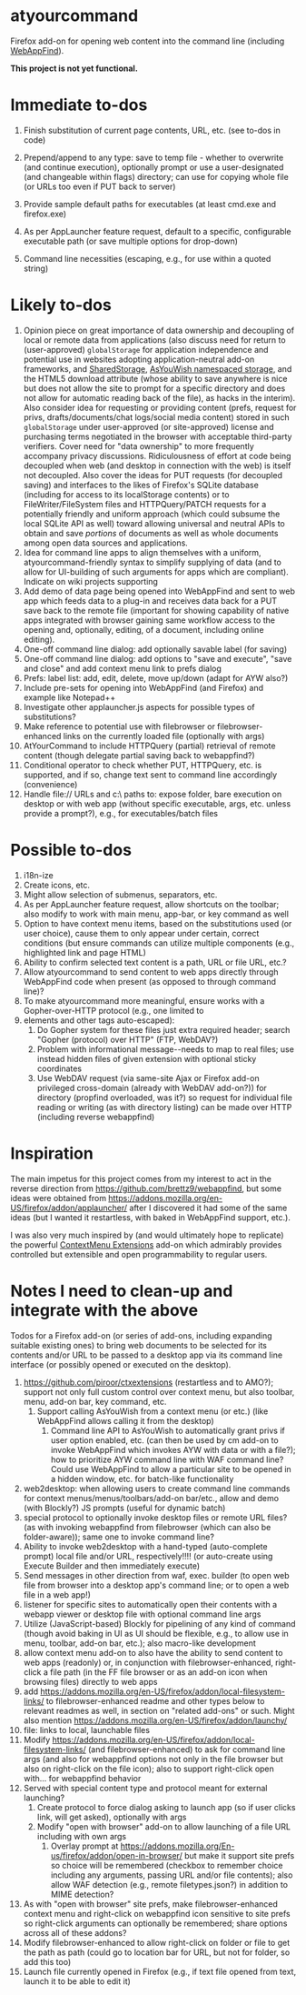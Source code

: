 # atyourcommand

Firefox add-on for opening web content into the command line
(including [WebAppFind](https://github.com/brettz9/webappfind)).

**This project is not yet functional.**

# Immediate to-dos

1. Finish substitution of current page contents, URL, etc. (see to-dos in code)
1. Prepend/append to any type: save to temp file - whether to overwrite (and
continue execution), optionally prompt or use a user-designated (and
changeable within flags) directory; can use for copying whole file (or
URLs too even if PUT back to server)

1. Provide sample default paths for executables (at least cmd.exe and firefox.exe)
1. As per AppLauncher feature request, default to a specific, configurable
executable path (or save multiple options for drop-down)
1. Command line necessities (escaping, e.g., for use within a quoted string)

# Likely to-dos

1. Opinion piece on great importance of data ownership and decoupling of local
or remote data from applications (also discuss need for return to (user-approved)
`globalStorage` for application independence and potential use in websites adopting
application-neutral add-on frameworks, and
[SharedStorage](https://gist.github.com/brettz9/8876920),
[AsYouWish namespaced storage](https://github.com/brettz9/asyouwish/),
and the HTML5 download attribute (whose ability to save anywhere is nice
but does not allow the site to prompt for a specific directory and does not
allow for automatic reading back of the file),
as hacks in the interim). Also consider idea for requesting or providing content
(prefs, request for privs, drafts/documents/chat logs/social media content) stored
in such `globalStorage` under user-approved (or site-approved) license and
purchasing terms negotiated in the browser with acceptable third-party verifiers.
Cover need for "data ownership" to more frequently accompany privacy
discussions. Ridiculousness of effort at code being decoupled when web (and
desktop in connection with the web) is itself not decoupled. Also cover the
ideas for PUT requests (for decoupled saving) and interfaces to the
likes of Firefox's SQLite database (including for access to its localStorage
contents) or to FileWriter/FileSystem files and HTTPQuery/PATCH requests
for a potentially friendly and
uniform approach (which could subsume the local SQLite API as well)
toward allowing universal and
neutral APIs to obtain and save *portions* of documents as well as whole
documents among open data sources and applications.
1. Idea for command line apps to align themselves with a uniform,
atyourcommand-friendly syntax to simplify supplying of data (and to allow for
UI-building of such arguments for apps which are compliant). Indicate on
wiki projects supporting
1. Add demo of data page being opened into WebAppFind and sent to web app
which feeds data to a plug-in and receives data back for a PUT save back to
the remote file (important for showing capability of native apps integrated
with browser gaining same workflow access to the opening and, optionally,
editing, of a document, including online editing).
1. One-off command line dialog: add optionally savable label (for saving)
1. One-off command line dialog: add options to "save and execute",
"save and close" and add context menu link to prefs dialog
1. Prefs: label list: add, edit, delete, move up/down (adapt for AYW also?)
1. Include pre-sets for opening into WebAppFind (and Firefox) and
example like Notepad++
1. Investigate other applauncher.js aspects for possible types of substitutions?
1. Make reference to potential use with filebrowser or filebrowser-enhanced
links on the currently loaded file (optionally with args)
1. AtYourCommand to include HTTPQuery (partial) retrieval of remote content
(though delegate partial saving back to webappfind?)
1. Conditional operator to check whether PUT, HTTPQuery, etc. is supported,
and if so, change text sent to command line accordingly (convenience)
1. Handle file:// URLs and c:\ paths to: expose folder, bare execution on
desktop or with web app (without specific executable, args, etc. unless
provide a prompt?), e.g., for executables/batch files

# Possible to-dos

1. i18n-ize
1. Create icons, etc.
1. Might allow selection of submenus, separators, etc.
1. As per AppLauncher feature request, allow shortcuts on the toolbar; also
modify to work with main menu, app-bar, or key command as well
1. Option to have context menu items, based on the substitutions used (or
user choice), cause them to only appear under certain, correct conditions
(but ensure commands can utilize multiple components (e.g., highlighted
link and page HTML)
1. Ability to confirm selected text content is a path, URL or file URL, etc.?
1. Allow atyourcommand to send content to web apps directly through WebAppFind
code when present (as opposed to through command line)?
1. To make atyourcommand more meaningful, ensure works with a
Gopher-over-HTTP protocol (e.g., one limited to <li> elements and other tags
auto-escaped):
	1. Do Gopher system for these files just extra required header; search "Gopher (protocol) over HTTP" (FTP, WebDAV?)
    1. Problem with informational message--needs to map to real files; use instead hidden files of given extension with optional sticky coordinates
    1. Use WebDAV request (via same-site Ajax or Firefox add-on privileged cross-domain (already with WebDAV add-on?)) for directory (propfind overloaded, was it?) so request for individual file reading or writing (as with directory listing) can be made over HTTP (including reverse webappfind)

# Inspiration

The main impetus for this project comes from my interest to act in the
reverse direction from <https://github.com/brettz9/webappfind>, but some
ideas were obtained from <https://addons.mozilla.org/en-US/firefox/addon/applauncher/>
after I discovered it had some of the same ideas (but I wanted it restartless,
with baked in WebAppFind support, etc.).

I was also very much inspired by (and would ultimately hope to replicate) the
powerful [ContextMenu Extensions](https://github.com/piroor/ctxextensions)
add-on which admirably provides controlled but extensible and open
programmability to regular users.

# Notes I need to clean-up and integrate with the above

Todos for a Firefox add-on (or series of add-ons, including expanding suitable existing ones) to
bring web documents to be selected for its contents and/or URL to be passed to a desktop app
via its command line interface (or possibly opened or executed on the desktop).

1. https://github.com/piroor/ctxextensions (restartless and to AMO?); support not only full custom control over context menu, but also toolbar, menu, add-on bar, key command, etc.
    1. Support calling AsYouWish from a context menu (or etc.) (like WebAppFind allows calling it from the desktop)
        1. Command line API to AsYouWish to automatically grant privs if user option enabled, etc. (can then be used by cm add-on to invoke WebAppFind which invokes AYW with data or with a file?); how to prioritize AYW command line with WAF command line? Could use WebAppFind to allow a particular site to be opened in a hidden window, etc. for batch-like functionality
1. web2desktop: when allowing users to create command line commands for context menus/menus/toolbars/add-on bar/etc., allow and demo (with Blockly?) JS prompts (useful for dynamic batch)
1. special protocol to optionally invoke desktop files or remote URL files? (as with invoking webappfind from filebrowser (which can also be folder-aware)); same one to invoke command line?
1. Ability to invoke web2desktop with a hand-typed (auto-complete prompt) local file and/or URL, respectively!!!! (or auto-create using Execute Builder and then immediately execute)
1. Send messages in other direction from waf, exec. builder (to open web file from browser into a desktop app's command line; or to open a web file in a web app!)
1. listener for specific sites to automatically open their contents with a webapp viewer or desktop file with optional command line args
1. Utilize (JavaScript-based) Blockly for pipelining of any kind of command (though avoid baking in UI as UI should be flexible, e.g., to allow use in menu, toolbar, add-on bar, etc.); also macro-like development
1. allow context menu add-on to also have the ability to send content to web apps (readonly) or, in conjunction with filebrowser-enhanced, right-click a file path (in the FF file browser or as an add-on icon when browsing files) directly to web apps
1. add https://addons.mozilla.org/en-US/firefox/addon/local-filesystem-links/ to
filebrowser-enhanced readme and other types below to relevant readmes as
well, in section on "related add-ons" or such. Might also mention
https://addons.mozilla.org/en-US/firefox/addon/launchy/
1. file: links to local, launchable files
1. Modify https://addons.mozilla.org/en-US/firefox/addon/local-filesystem-links/
(and filebrowser-enhanced) to ask for command line args (and also for
webappfind options not only in the file browser but also on right-click
on the file icon); also to support right-click open with... for webappfind
behavior
1. Served with special content type and protocol meant for external launching?
    1. Create protocol to force dialog asking to launch app (so if user clicks link, will get asked), optionally with args
    1. Modify "open with browser" add-on to allow launching of a file URL including with own args
        1. Overlay prompt at https://addons.mozilla.org/En-us/firefox/addon/open-in-browser/ but make it support site prefs
		so choice will be remembered (checkbox to remember choice including any arguments, passing URL and/or file contents);
		also allow WAF detection (e.g., remote filetypes.json?) in addition to MIME detection?
1. As with "open with browser" site prefs, make filebrowser-enhanced context
menu and right-click on webappfind icon sensitive to site prefs so right-click
arguments can optionally be remembered; share options across all of these
addons?
1. Modify filebrowser-enhanced to allow right-click on folder or file to get
the path as path (could go to location bar for URL, but not for folder,
so add this too)
1. Launch file currently opened in Firefox (e.g., if text file opened from
text, launch it to be able to edit it)
